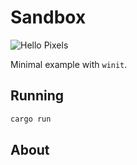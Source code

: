 # Sandbox

![Hello Pixels](../../img/minimal-winit.png)

Minimal example with `winit`.

## Running

```bash
cargo run
```

## About
